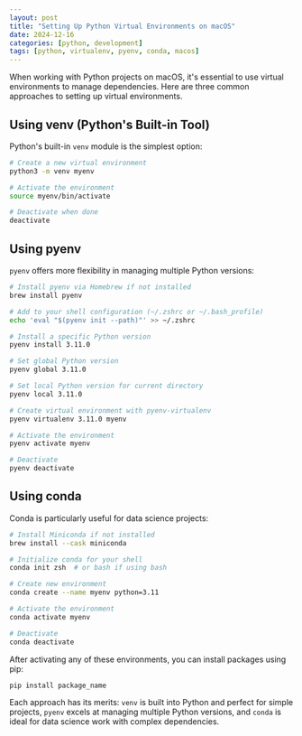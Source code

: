 ```yaml
---
layout: post
title: "Setting Up Python Virtual Environments on macOS"
date: 2024-12-16
categories: [python, development]
tags: [python, virtualenv, pyenv, conda, macos]
---
```


When working with Python projects on macOS, it's essential to use virtual environments to manage dependencies. Here are three common approaches to setting up virtual environments.

## Using venv (Python's Built-in Tool)

Python's built-in `venv` module is the simplest option:

```bash
# Create a new virtual environment
python3 -m venv myenv

# Activate the environment
source myenv/bin/activate

# Deactivate when done
deactivate
```

## Using pyenv

`pyenv` offers more flexibility in managing multiple Python versions:

```bash
# Install pyenv via Homebrew if not installed
brew install pyenv

# Add to your shell configuration (~/.zshrc or ~/.bash_profile)
echo 'eval "$(pyenv init --path)"' >> ~/.zshrc

# Install a specific Python version
pyenv install 3.11.0

# Set global Python version
pyenv global 3.11.0

# Set local Python version for current directory
pyenv local 3.11.0

# Create virtual environment with pyenv-virtualenv
pyenv virtualenv 3.11.0 myenv

# Activate the environment
pyenv activate myenv

# Deactivate
pyenv deactivate
```

## Using conda

Conda is particularly useful for data science projects:

```bash
# Install Miniconda if not installed
brew install --cask miniconda

# Initialize conda for your shell
conda init zsh  # or bash if using bash

# Create new environment
conda create --name myenv python=3.11

# Activate the environment
conda activate myenv

# Deactivate
conda deactivate
```

After activating any of these environments, you can install packages using pip:

```bash
pip install package_name
```

Each approach has its merits: `venv` is built into Python and perfect for simple projects, `pyenv` excels at managing multiple Python versions, and `conda` is ideal for data science work with complex dependencies.